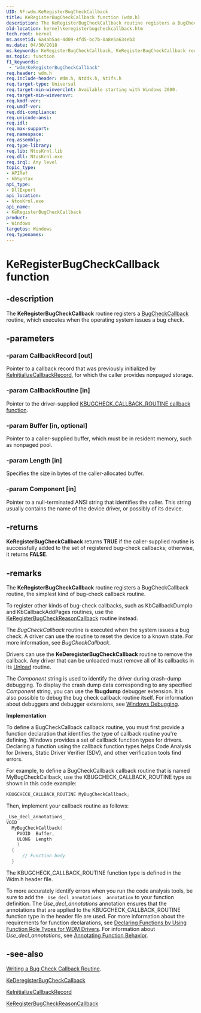 ```yaml
---
UID: NF:wdm.KeRegisterBugCheckCallback
title: KeRegisterBugCheckCallback function (wdm.h)
description: The KeRegisterBugCheckCallback routine registers a BugCheckCallback routine, which executes when the operating system issues a bug check.
old-location: kernel\keregisterbugcheckcallback.htm
tech.root: kernel
ms.assetid: 6a4ab5a4-4d09-4fd5-bc7b-0a8e5a634eb3
ms.date: 04/30/2018
ms.keywords: KeRegisterBugCheckCallback, KeRegisterBugCheckCallback routine [Kernel-Mode Driver Architecture], k105_42736e68-1f5a-47df-976a-df3bfa9a356e.xml, kernel.keregisterbugcheckcallback, wdm/KeRegisterBugCheckCallback
ms.topic: function
f1_keywords:
 - "wdm/KeRegisterBugCheckCallback"
req.header: wdm.h
req.include-header: Wdm.h, Ntddk.h, Ntifs.h
req.target-type: Universal
req.target-min-winverclnt: Available starting with Windows 2000.
req.target-min-winversvr: 
req.kmdf-ver: 
req.umdf-ver: 
req.ddi-compliance: 
req.unicode-ansi: 
req.idl: 
req.max-support: 
req.namespace: 
req.assembly: 
req.type-library: 
req.lib: NtosKrnl.lib
req.dll: NtosKrnl.exe
req.irql: Any level
topic_type:
- APIRef
- kbSyntax
api_type:
- DllExport
api_location:
- NtosKrnl.exe
api_name:
- KeRegisterBugCheckCallback
product:
- Windows
targetos: Windows
req.typenames: 
---
```


# KeRegisterBugCheckCallback function

## -description

The <b>KeRegisterBugCheckCallback</b> routine registers a <a href="https://docs.microsoft.com/windows-hardware/drivers/ddi/wdm/nc-wdm-kbugcheck_callback_routine">BugCheckCallback</a> routine, which executes when the operating system issues a bug check.

## -parameters

### -param CallbackRecord [out]

Pointer to a callback record that was previously initialized by <a href="https://docs.microsoft.com/windows-hardware/drivers/kernel/mm-bad-pointer">KeInitializeCallbackRecord</a>, for which the caller provides nonpaged storage. 

### -param CallbackRoutine [in]

Pointer to the driver-supplied <a href="https://docs.microsoft.com/windows-hardware/drivers/ddi/wdm/nc-wdm-kbugcheck_callback_routine">KBUGCHECK_CALLBACK_ROUTINE callback function</a>. 

### -param Buffer [in, optional]

Pointer to a caller-supplied buffer, which must be in resident memory, such as nonpaged pool. 

### -param Length [in]

Specifies the size in bytes of the caller-allocated buffer. 

### -param Component [in]

Pointer to a null-terminated ANSI string that identifies the caller. This string usually contains the name of the device driver, or possibly of its device. 

## -returns

<b>KeRegisterBugCheckCallback</b> returns <b>TRUE</b> if the caller-supplied routine is successfully added to the set of registered bug-check callbacks; otherwise, it returns <b>FALSE</b>. 

## -remarks

The <b>KeRegisterBugCheckCallback</b> routine registers a BugCheckCallback routine, the simplest kind of bug-check callback routine.

To register other kinds of bug-check callbacks, such as KbCallbackDumpIo and KbCallbackAddPages routines, use the <a href="https://docs.microsoft.com/windows-hardware/drivers/ddi/wdm/nf-wdm-keregisterbugcheckreasoncallback">KeRegisterBugCheckReasonCallback</a> routine instead.

The <i>BugCheckCallback</i> routine is executed when the system issues a bug check. A driver can use the routine to reset the device to a known state. For more information, see <i>BugCheckCallback</i>.

Drivers can use the <b>KeDeregisterBugCheckCallback</b> routine to remove the callback. Any driver that can be unloaded must remove all of its callbacks in its <a href="https://docs.microsoft.com/windows-hardware/drivers/ddi/wdm/nc-wdm-driver_unload">Unload</a> routine.

The <i>Component</i> string is used to identify the driver during crash-dump debugging. To display the crash dump data corresponding to any specified <i>Component</i> string, you can use the <b>!bugdump</b> debugger extension. It is also possible to debug the bug check callback routine itself. For information about debuggers and debugger extensions, see <a href="https://docs.microsoft.com/windows-hardware/drivers/debugger/index">Windows Debugging</a>.

**Implementation**

To define a BugCheckCallback callback routine, you must first provide a function declaration that identifies the type of callback routine you're defining. Windows provides a set of callback function types for drivers. Declaring a function using the callback function types helps Code Analysis for Drivers, Static Driver Verifier (SDV), and other verification tools find errors.

For example, to define a BugCheckCallback callback routine that is named MyBugCheckCallback, use the KBUGCHECK_CALLBACK_ROUTINE type as shown in this code example:

```cpp 
KBUGCHECK_CALLBACK_ROUTINE MyBugCheckCallback;
``` 

Then, implement your callback routine as follows:

```cpp
_Use_decl_annotations_
VOID
  MyBugCheckCallback(
    PVOID  Buffer,
    ULONG  Length
    )
  {
      // Function body
  }
```

The KBUGCHECK_CALLBACK_ROUTINE function type is defined in the Wdm.h header file.

To more accurately identify errors when you run the code analysis tools, be sure to add the `_Use_decl_annotations_ annotation` to your function definition. The _Use_decl_annotations_ annotation ensures that the annotations that are applied to the KBUGCHECK_CALLBACK_ROUTINE function type in the header file are used. For more information about the requirements for function declarations, see [Declaring Functions by Using Function Role Types for WDM Drivers](https://docs.microsoft.com/windows-hardware/drivers/devtest/declaring-functions-using-function-role-types-for-wdm-drivers). For information about _Use_decl_annotations_, see [Annotating Function Behavior](https://docs.microsoft.com/visualstudio/code-quality/annotating-function-behavior).

## -see-also

<a href="https://docs.microsoft.com/windows-hardware/drivers/kernel/writing-a-bug-check-callback-routine">Writing a Bug Check Callback Routine</a>.

<a href="https://docs.microsoft.com/windows-hardware/drivers/ddi/wdm/nf-wdm-kederegisterbugcheckcallback">KeDeregisterBugCheckCallback</a>

<a href="https://docs.microsoft.com/windows-hardware/drivers/kernel/mm-bad-pointer">KeInitializeCallbackRecord</a>

<a href="https://docs.microsoft.com/windows-hardware/drivers/ddi/wdm/nf-wdm-keregisterbugcheckreasoncallback">KeRegisterBugCheckReasonCallback</a>
